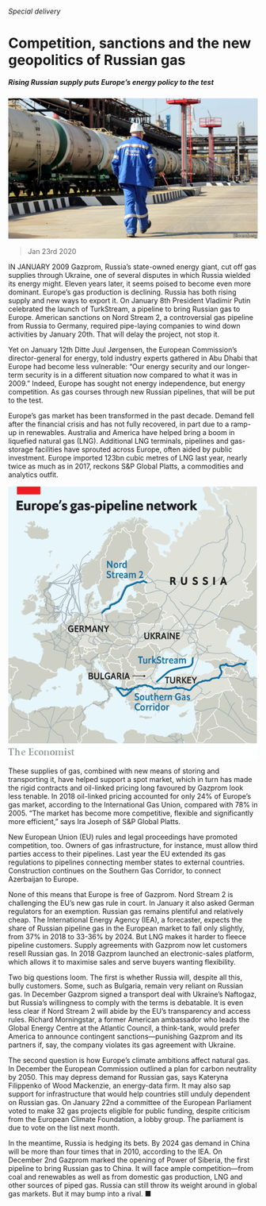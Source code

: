 ###### Special delivery

# Competition, sanctions and the new geopolitics of Russian gas 

##### Rising Russian supply puts Europe’s energy policy to the test 

![image](images/20200125_FNP002_0.jpg) 

> Jan 23rd 2020 

IN JANUARY 2009 Gazprom, Russia’s state-owned energy giant, cut off gas supplies through Ukraine, one of several disputes in which Russia wielded its energy might. Eleven years later, it seems poised to become even more dominant. Europe’s gas production is declining. Russia has both rising supply and new ways to export it. On January 8th President Vladimir Putin celebrated the launch of TurkStream, a pipeline to bring Russian gas to Europe. American sanctions on Nord Stream 2, a controversial gas pipeline from Russia to Germany, required pipe-laying companies to wind down activities by January 20th. That will delay the project, not stop it.

Yet on January 12th Ditte Juul Jørgensen, the European Commission’s director-general for energy, told industry experts gathered in Abu Dhabi that Europe had become less vulnerable: “Our energy security and our longer-term security is in a different situation now compared to what it was in 2009.” Indeed, Europe has sought not energy independence, but energy competition. As gas courses through new Russian pipelines, that will be put to the test.

Europe’s gas market has been transformed in the past decade. Demand fell after the financial crisis and has not fully recovered, in part due to a ramp-up in renewables. Australia and America have helped bring a boom in liquefied natural gas (LNG). Additional LNG terminals, pipelines and gas-storage facilities have sprouted across Europe, often aided by public investment. Europe imported 123bn cubic metres of LNG last year, nearly twice as much as in 2017, reckons S&amp;P Global Platts, a commodities and analytics outfit.

![image](images/20200125_FNM934.png) 


These supplies of gas, combined with new means of storing and transporting it, have helped support a spot market, which in turn has made the rigid contracts and oil-linked pricing long favoured by Gazprom look less tenable. In 2018 oil-linked pricing accounted for only 24% of Europe’s gas market, according to the International Gas Union, compared with 78% in 2005. “The market has become more competitive, flexible and significantly more efficient,” says Ira Joseph of S&amp;P Global Platts.

New European Union (EU) rules and legal proceedings have promoted competition, too. Owners of gas infrastructure, for instance, must allow third parties access to their pipelines. Last year the EU extended its gas regulations to pipelines connecting member states to external countries. Construction continues on the Southern Gas Corridor, to connect Azerbaijan to Europe.

None of this means that Europe is free of Gazprom. Nord Stream 2 is challenging the EU’s new gas rule in court. In January it also asked German regulators for an exemption. Russian gas remains plentiful and relatively cheap. The International Energy Agency (IEA), a forecaster, expects the share of Russian pipeline gas in the European market to fall only slightly, from 37% in 2018 to 33-36% by 2024. But LNG makes it harder to fleece pipeline customers. Supply agreements with Gazprom now let customers resell Russian gas. In 2018 Gazprom launched an electronic-sales platform, which allows it to maximise sales and serve buyers wanting flexibility.

Two big questions loom. The first is whether Russia will, despite all this, bully customers. Some, such as Bulgaria, remain very reliant on Russian gas. In December Gazprom signed a transport deal with Ukraine’s Naftogaz, but Russia’s willingness to comply with the terms is debatable. It is even less clear if Nord Stream 2 will abide by the EU’s transparency and access rules. Richard Morningstar, a former American ambassador who leads the Global Energy Centre at the Atlantic Council, a think-tank, would prefer America to announce contingent sanctions—punishing Gazprom and its partners if, say, the company violates its gas agreement with Ukraine.

The second question is how Europe’s climate ambitions affect natural gas. In December the European Commission outlined a plan for carbon neutrality by 2050. This may depress demand for Russian gas, says Kateryna Filippenko of Wood Mackenzie, an energy-data firm. It may also sap support for infrastructure that would help countries still unduly dependent on Russian gas. On January 22nd a committee of the European Parliament voted to make 32 gas projects eligible for public funding, despite criticism from the European Climate Foundation, a lobby group. The parliament is due to vote on the list next month.

In the meantime, Russia is hedging its bets. By 2024 gas demand in China will be more than four times that in 2010, according to the IEA. On December 2nd Gazprom marked the opening of Power of Siberia, the first pipeline to bring Russian gas to China. It will face ample competition—from coal and renewables as well as from domestic gas production, LNG and other sources of piped gas. Russia can still throw its weight around in global gas markets. But it may bump into a rival. ■

